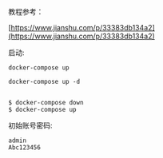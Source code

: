 

教程参考：

[https://www.jianshu.com/p/33383db134a2](https://www.jianshu.com/p/33383db134a2)


启动:

```
docker-compose up

docker-compose up -d


$ docker-compose down
$ docker-compose up
```

初始账号密码:

```
admin
Abc123456
```
